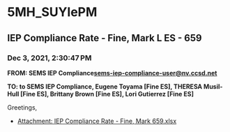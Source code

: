 # 5MH_SUYlePM
## IEP Compliance Rate - Fine, Mark L ES - 659
### Dec 3, 2021, 2:30:47 PM
**FROM: SEMS IEP Compliance<sems-iep-compliance-user@nv.ccsd.net>**

**TO: to SEMS IEP Compliance, Eugene Toyama [Fine ES], THERESA Musil-Hull [Fine ES], Brittany Brown [Fine ES], Lori Gutierrez [Fine ES]**


Greetings,  





* [Attachment: IEP Compliance Rate - Fine, Mark 659.xlsx](5MH_SUYlePM-attachment-1.xlsx)
